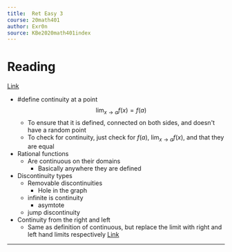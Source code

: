 ```yaml
---
title:  Ret Easy 3
course: 20math401
author: Exr0n
source: KBe2020math401index
---
```


# Reading
[Link](https://openstax.org/books/calculus-volume-1/pages/2-4-continuity)

- #define continuity at a point
$$
\lim_{x\to a}f(x) = f(a)
$$
	- To ensure that it is defined, connected on both sides, and doesn't have a random point
	- To check for continuity, just check for $f(a)$, $\lim_{x\to a}f(x)$, and that they are equal
- Rational functions
	- Are continuous on their domains
		- Basically anywhere they are defined
- Discontinuity types
	- Removable discontinuities
		- Hole in the graph
	- infinite is continuity
		- asymtote
	- jump discontinuity
- Continuity from the right and left
	- Same as definition of continuous, but replace the limit with right and left hand limits respectively
[Link](https://math.libretexts.org/Bookshelves/Calculus/Book%3A_Calculus_(Apex)/01%3A_Limits/1.05%3A_Continuity)

---
